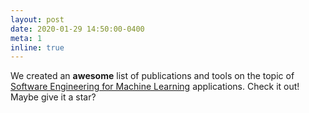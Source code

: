 ```yaml
---
layout: post
date: 2020-01-29 14:50:00-0400
meta: 1
inline: true
---
```


We created an **awesome** list of publications and tools on the topic of [Software Engineering for Machine Learning](https://github.com/SE-ML/awesome-seml) applications. Check it out! Maybe give it a star?
